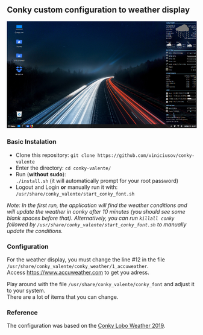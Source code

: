 ## Conky custom configuration to weather display
  
![Conky Example](https://github.com/viniciusov/conky-valente/blob/master/screenshot/screenshot.png)
  
### Basic Instalation
- Clone this repository:
`git clone https://github.com/viniciusov/conky-valente` 
- Enter the directory:
`cd conky-valente/` 
- Run (**without sudo**):  
`./install.sh` (it will automatically prompt for your root password) 
- Logout and Login **or** manually run it with:  
`/usr/share/conky_valente/start_conky_font.sh`
  
*Note: In the first run, the application will find the weather conditions and will update the weather in conky after 10 minutes (you should see some blank spaces before that). 
Alternatively, you can run `killall conky` followed by `/usr/share/conky_valente/start_conky_font.sh` to manually update the conditions.*

### Configuration
For the weather display, you must change the line #12 in the file  
`/usr/share/conky_valente/conky_weather/1_accuweather`.  
Access https://www.accuweather.com to get you adress.
  
Play around with the file `/usr/share/conky_valente/conky_font` and adjust it to your system.  
There are a lot of items that you can change.

### Reference
The configuration was based on the [Conky Lobo Weather 2019](https://linuxdicasesuporte.blogspot.com/2018/12/conky-lobo-weather-2019_10.html).
